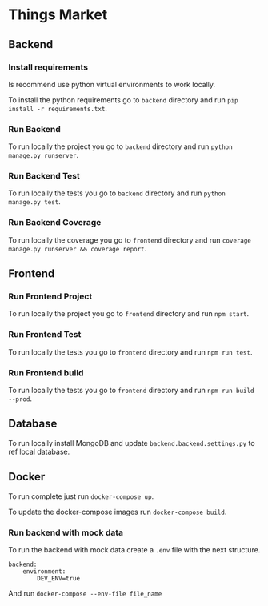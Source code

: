 # Things Market

## Backend

### Install requirements

Is recommend use python virtual environments to work locally.

To install the python requirements go to `backend` directory and run `pip install -r requirements.txt`.

### Run Backend

To run locally the project you go to `backend` directory and run `python manage.py runserver`.

### Run Backend Test

To run locally the tests you go to `backend` directory and run `python manage.py test`.

### Run Backend Coverage

To run locally the coverage you go to `frontend` directory and run `coverage manage.py runserver && coverage report`.

## Frontend

### Run Frontend Project

To run locally the project you go to `frontend` directory and run `npm start`.

### Run Frontend Test

To run locally the tests you go to `frontend` directory and run `npm run test`.

### Run Frontend build

To run locally the tests you go to `frontend` directory and run `npm run build --prod`.

## Database

To run locally install MongoDB and update `backend.backend.settings.py` to ref local database.

## Docker

To run complete just run `docker-compose up`.

To update the docker-compose images run `docker-compose build`.

### Run backend with mock data

To run the backend with mock data create a `.env` file with the next structure.

```
backend:
    environment:
        DEV_ENV=true
```

And run `docker-compose --env-file file_name`
